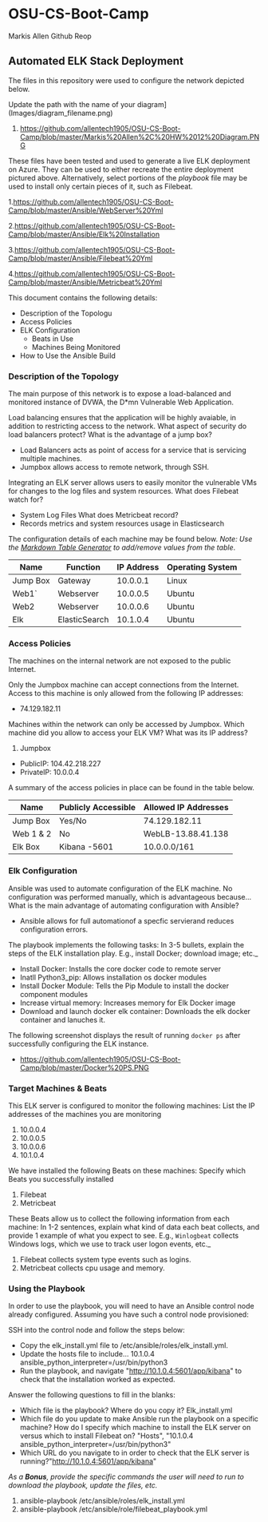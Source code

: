 # OSU-CS-Boot-Camp
Markis Allen Github  Reop
## Automated ELK Stack Deployment

The files in this repository were used to configure the network depicted below.

Update the path with the name of your diagram](Images/diagram_filename.png)
 1. https://github.com/allentech1905/OSU-CS-Boot-Camp/blob/master/Markis%20Allen%2C%20HW%2012%20Diagram.PNG

These files have been tested and used to generate a live ELK deployment on Azure. They can be used to either recreate the entire deployment pictured above. Alternatively, select portions of the _playbook_ file may be used to install only certain pieces of it, such as Filebeat.

  1.https://github.com/allentech1905/OSU-CS-Boot-Camp/blob/master/Ansible/WebServer%20Yml
  
  2.https://github.com/allentech1905/OSU-CS-Boot-Camp/blob/master/Ansible/Elk%20Installation
  
  3.https://github.com/allentech1905/OSU-CS-Boot-Camp/blob/master/Ansible/Filebeat%20Yml
  
  4.https://github.com/allentech1905/OSU-CS-Boot-Camp/blob/master/Ansible/Metricbeat%20Yml

This document contains the following details:
- Description of the Topologu
- Access Policies
- ELK Configuration
  - Beats in Use
  - Machines Being Monitored
- How to Use the Ansible Build


### Description of the Topology

The main purpose of this network is to expose a load-balanced and monitored instance of DVWA, the D*mn Vulnerable Web Application.

Load balancing ensures that the application will be highly avaiable, in addition to restricting access to the network.
What aspect of security do load balancers protect? What is the advantage of a jump box?
- Load Balancers acts as point of access for a service that is servicing multiple machines. 
- Jumpbox allows access to remote network, through SSH.

Integrating an ELK server allows users to easily monitor the vulnerable VMs for changes to the log files and system resources.
What does Filebeat watch for? 
- System Log Files
What does Metricbeat record? 
- Records metrics and system resources usage in Elasticsearch

The configuration details of each machine may be found below.
_Note: Use the [Markdown Table Generator](http://www.tablesgenerator.com/markdown_tables) to add/remove values from the table_.

| Name     | Function | IP Address | Operating System |
|----------|----------|------------|------------------|
| Jump Box | Gateway  | 10.0.0.1   | Linux            |
| Web1`    | Webserver| 10.0.0.5   | Ubuntu           |
| Web2     | Webserver| 10.0.0.6   | Ubuntu           |
| Elk	     |ElasticSearch| 10.1.0.4| Ubuntu           |

### Access Policies

The machines on the internal network are not exposed to the public Internet. 

Only the Jumpbox machine can accept connections from the Internet. Access to this machine is only allowed from the following IP addresses:
- 74.129.182.11

Machines within the network can only be accessed by Jumpbox.
Which machine did you allow to access your ELK VM? What was its IP address?
 1. Jumpbox
   - PublicIP: 104.42.218.227
   - PrivateIP: 10.0.0.4

A summary of the access policies in place can be found in the table below.

| Name     | Publicly Accessible | Allowed IP Addresses |
|----------|---------------------|----------------------|
| Jump Box | Yes/No              | 74.129.182.11
| Web 1 & 2| No                  |WebLB-13.88.41.138
| Elk Box  | Kibana -5601        |10.0.0.0/161

### Elk Configuration

Ansible was used to automate configuration of the ELK machine. No configuration was performed manually, which is advantageous because...
What is the main advantage of automating configuration with Ansible?
- Ansible allows for full automationof a specfic servierand reduces configuration errors.

The playbook implements the following tasks:
In 3-5 bullets, explain the steps of the ELK installation play. E.g., install Docker; download image; etc._
- Install Docker: Installs the core docker code to remote server
- Inatll Python3_pip: Allows installation os docker modules
- Install Docker Module: Tells the Pip Module to install the docker component modules
- Increase virtual memory: Increases memory for Elk Docker image
- Download and launch docker elk container: Downloads the elk  docker container and lanuches it.

The following screenshot displays the result of running `docker ps` after successfully configuring the ELK instance.
- https://github.com/allentech1905/OSU-CS-Boot-Camp/blob/master/Docker%20PS.PNG

### Target Machines & Beats
This ELK server is configured to monitor the following machines:
List the IP addresses of the machines you are monitoring
1. 10.0.0.4
2. 10.0.0.5
3. 10.0.0.6
4. 10.1.0.4

We have installed the following Beats on these machines:
Specify which Beats you successfully installed
1. Filebeat
2. Metricbeat

These Beats allow us to collect the following information from each machine:
In 1-2 sentences, explain what kind of data each beat collects, and provide 1 example of what you expect to see. E.g., `Winlogbeat` collects Windows logs, which we use to track user logon events, etc._
 1. Filebeat collects system  type events such as logins.
 2. Metricbeat collects cpu usage and memory.


### Using the Playbook
In order to use the playbook, you will need to have an Ansible control node already configured. Assuming you have such a control node provisioned: 

SSH into the control node and follow the steps below:
- Copy the elk_install.yml file to /etc/ansible/roles/elk_install.yml.
- Update the hosts file to include... 10.1.0.4 ansible_python_interpreter=/usr/bin/python3
- Run the playbook, and navigate "http://10.1.0.4:5601/app/kibana" to check that the installation worked as expected.

Answer the following questions to fill in the blanks:
- Which file is the playbook? Where do you copy it? Elk_install.yml
- Which file do you update to make Ansible run the playbook on a specific machine? How do I specify which machine to install the ELK server on versus which to install Filebeat on? "Hosts", "10.1.0.4 ansible_python_interpreter=/usr/bin/python3"
- Which URL do you navigate to in order to check that the ELK server is running?"http://10.1.0.4:5601/app/kibana" 

_As a **Bonus**, provide the specific commands the user will need to run to download the playbook, update the files, etc._
1. ansible-playbook /etc/ansible/roles/elk_install.yml
2. ansible-playbook /etc/ansible/role/filebeat_playbook.yml

